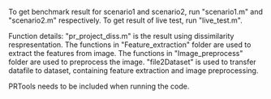 To get benchmark result for scenario1 and scenario2, run "scenario1.m" and "scenario2.m" respectively.
To get result of live test, run "live_test.m".

Function details:
"pr_project_diss.m" is the result using dissimilarity respresentation. 
The functions in "Feature_extraction" folder are used to extract the features from image.
The functions in "Image_preprocess" folder are used to preprocess the image.
"file2Dataset" is used to transfer datafile to dataset, containing feature extraction and image preprocessing.

PRTools needs to be included when running the code.